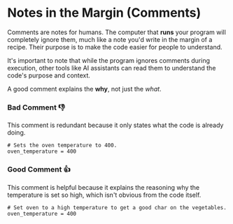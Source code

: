 # Notes in the Margin (Comments)

Comments are notes for humans. The computer that **runs** your program will completely ignore them, much like a note you'd write in the margin of a recipe. Their purpose is to make the code easier for people to understand.

It's important to note that while the program ignores comments during execution, other tools like AI assistants can read them to understand the code's purpose and context.

A good comment explains the **why**, not just the *what*.

### Bad Comment 👎
This comment is redundant because it only states what the code is already doing.

```python,norepl
# Sets the oven temperature to 400.
oven_temperature = 400
```

### Good Comment 👍
This comment is helpful because it explains the reasoning why the temperature is set so high, which isn't obvious from the code itself.

```python,norepl
# Set oven to a high temperature to get a good char on the vegetables.
oven_temperature = 400
```
